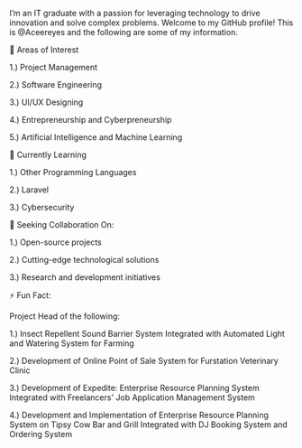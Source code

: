 I’m an IT graduate with a passion for leveraging technology to drive innovation and solve complex problems. Welcome to my GitHub profile!
This is @Aceereyes and the following are some of my information.

👀 Areas of Interest


1.) Project Management

2.) Software Engineering

3.) UI/UX Designing

4.) Entrepreneurship and Cyberpreneurship

5.) Artificial Intelligence and Machine Learning

  
🌱 Currently Learning


1.) Other Programming Languages

2.) Laravel

3.) Cybersecurity


💼 Seeking Collaboration On:


1.) Open-source projects

2.) Cutting-edge technological solutions

3.) Research and development initiatives


⚡ Fun Fact:


Project Head of the following:

1.) Insect Repellent Sound Barrier System Integrated with Automated Light and Watering System for Farming

2.) Development of Online Point of Sale System for Furstation Veterinary Clinic

3.) Development of Expedite: Enterprise Resource Planning System Integrated with Freelancers' Job Application Management System

4.) Development and Implementation of Enterprise Resource Planning System on Tipsy Cow Bar and Grill Integrated with DJ Booking System and Ordering System


